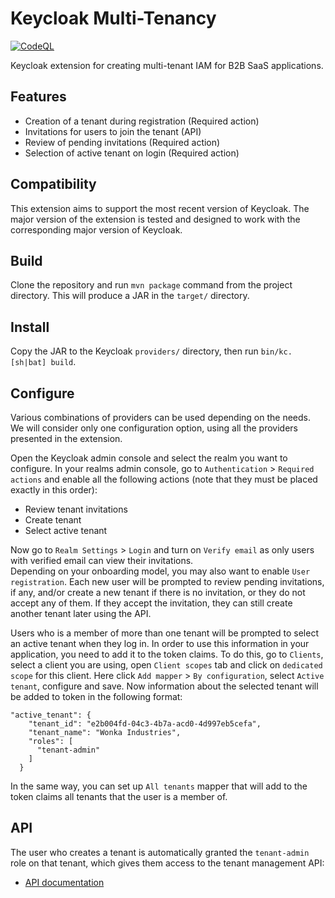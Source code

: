# Keycloak Multi-Tenancy
[![CodeQL](https://github.com/anarsultanov/keycloak-multi-tenancy/actions/workflows/codeql.yml/badge.svg)](https://github.com/anarsultanov/keycloak-multi-tenancy/actions/workflows/codeql.yml)

Keycloak extension for creating multi-tenant IAM for B2B SaaS applications.

## Features
- Creation of a tenant during registration (Required action)
- Invitations for users to join the tenant (API)
- Review of pending invitations (Required action)
- Selection of active tenant on login (Required action)

## Compatibility
This extension aims to support the most recent version of Keycloak. 
The major version of the extension is tested and designed to work with the corresponding major version of Keycloak.

## Build
Clone the repository and run `mvn package` command from the project directory.
This will produce a JAR in the `target/` directory.

## Install
Copy the JAR to the Keycloak `providers/` directory, then run `bin/kc.[sh|bat] build`.

## Configure
Various combinations of providers can be used depending on the needs. We will consider only one configuration option, using all the providers presented in the extension.

Open the Keycloak admin console and select the realm you want to configure.
In your realms admin console, go to `Authentication` > `Required actions` and enable all the following actions (note that they must be placed exactly in this order):
* Review tenant invitations
* Create tenant
* Select active tenant

Now go to `Realm Settings` > `Login` and turn on `Verify email` as only users with verified email can view their invitations.
<br/>Depending on your onboarding model, you may also want to enable `User registration`. 
Each new user will be prompted to review pending invitations, if any, and/or create a new tenant if there is no invitation, or they do not accept any of them. 
If they accept the invitation, they can still create another tenant later using the API.

Users who is a member of more than one tenant will be prompted to select an active tenant when they log in.
In order to use this information in your application, you need to add it to the token claims. 
To do this, go to `Clients`, select a client you are using, open `Client scopes` tab and click on `dedicated scope` for this client.
Here click `Add mapper` > `By configuration`, select `Active tenant`, configure and save. 
Now information about the selected tenant will be added to token in the following format:
```
"active_tenant": {
    "tenant_id": "e2b004fd-04c3-4b7a-acd0-4d997eb5cefa",
    "tenant_name": "Wonka Industries",
    "roles": [
      "tenant-admin"
    ]
  }
```
In the same way, you can set up `All tenants` mapper that will add to the token claims all tenants that the user is a member of.

## API
The user who creates a tenant is automatically granted the `tenant-admin` role on that tenant, which gives them access to the tenant management API:

- [API documentation](http://sultanov.dev/keycloak-multi-tenancy/)
